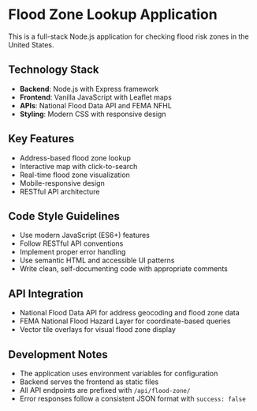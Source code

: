 <!-- Use this file to provide workspace-specific custom instructions to Copilot. For more details, visit https://code.visualstudio.com/docs/copilot/copilot-customization#_use-a-githubcopilotinstructionsmd-file -->

# Flood Zone Lookup Application

This is a full-stack Node.js application for checking flood risk zones in the United States.

## Technology Stack
- **Backend**: Node.js with Express framework
- **Frontend**: Vanilla JavaScript with Leaflet maps
- **APIs**: National Flood Data API and FEMA NFHL
- **Styling**: Modern CSS with responsive design

## Key Features
- Address-based flood zone lookup
- Interactive map with click-to-search
- Real-time flood zone visualization
- Mobile-responsive design
- RESTful API architecture

## Code Style Guidelines
- Use modern JavaScript (ES6+) features
- Follow RESTful API conventions
- Implement proper error handling
- Use semantic HTML and accessible UI patterns
- Write clean, self-documenting code with appropriate comments

## API Integration
- National Flood Data API for address geocoding and flood zone data
- FEMA National Flood Hazard Layer for coordinate-based queries
- Vector tile overlays for visual flood zone display

## Development Notes
- The application uses environment variables for configuration
- Backend serves the frontend as static files
- All API endpoints are prefixed with `/api/flood-zone/`
- Error responses follow a consistent JSON format with `success: false`

